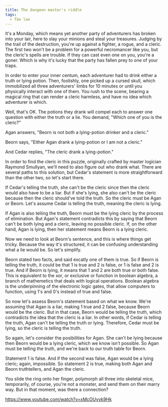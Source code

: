 ```yaml
---
title: The dungeon master's riddle
tags:
  - Tào lao
---
```


It's a Monday, which means yet another party of adventurers has broken into your lair, here to slay your minions and steal your treasures. Judging by the trail of the destruction, you're up against a fighter, a rogue, and a cleric. The first two won't be a problem for a powerful necromancer like you, but the cleric's spells are trouble. If they can cast even one on you, you're a goner. Which is why it's lucky that the party has fallen prey to one of your traps.

In order to enter your inner centum, each adventurer had to drink either a truth or lying potion. Then, foolishly, one picked up a cursed skull, which immobilized all three adventurers' limbs for 10 minutes or until you physically interact with one of them. You rush to the scene, bearing a magical ring that can render a cleric harmless, and have no idea which adventurer is which.

Well, that's OK. The potions they drank will compel each to answer one question with either the truth or a lie. You demand, "Which one of you is the cleric?"

Agan answers, "Beorn is not both a lying-potion drinker and a cleric."

Beorn says, "Either Agan drank a lying-potion or I am not a cleric."

And Cedar replies, "The cleric drank a lying-potion."

In order to find the cleric in this puzzle, originally crafted by master logician Raymond Smullyan, we'll need to also figure out who drank what. There are several paths to this solution, but Cedar's statement is more straightforward than the other two, so let's start there.

If Cedar's telling the truth, she can't be the cleric since then the cleric would also have to be a liar. But if she's lying, she also can't be the cleric because then the cleric should've told the truth. So the cleric must be Agan or Beorn. Let's assume Cedar is telling the truth, meaning the cleric is lying.

If Agan is also teliing the truth, Beorn must be the lying cleric by the process of elimination. But Agan's statement contradicts this by saying that Beorn can't be both lying and a cleric, leaving no possible cleric. If, on the other hand, Agan is lying, then her statement means Beorn is a lying cleric.

Now we need to look at Beorn's sentence, and this is where things get tricky. Because the way it's structured, it can be confusing understanding what a lie would be. So let's simplify.

Beorn stated two facts, and said excatly one of them is true. So if Beorn is telling the truth, it could be that 1 is true and 2 is false, or 1 is false and 2 is true. And if Beorn is lying, it means that 1 and 2 are both true or both false. This is equivalent to the xor, or exclusive or function in boolean algebra, a branch of mathemetics that deals with logical operations. Boolean algebra is the underpinning of the electronic logic gates, that allow computers to function, using 1's and 0's instead of true and false.

So now let's assess Beorn's statement based on what we know. We're assuming that Agan is a liar, making 1 true and 2 false, because Beorn would be the cleric. But in that case, Beorn would be telling the truth, which contradicts the idea that the cleric is a liar. In other words, if Cedar is telling the truth, Agan can't be telling the truth or lying. Therefore, Cedar must be lying, so the cleric is telling the truth.

So again, let's consider the posibilities for Agan. She can't be lying because then Beorn would be a lying cleric, which we know isn't possible. So Agan must be telling the truth, and we're back to our truth table for Beorn.

Statement 1 is false. And if the second was false, Agan would be a lying cleric; again, impossible. So statement 2 is true, making both Agan and Beorn truthtellers, and Agan the cleric.

You slide the ring onto her finger, polymorph all three into skeletal mice, temporarily, of course, you're not a monster, and send them on their marry way. But in that moment, was there a connection?

https://www.youtube.com/watch?v=xMcOUyyk9Hk
